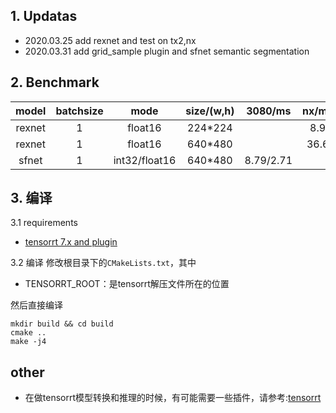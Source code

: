 ## 1. Updatas
- 2020.03.25 add rexnet and test on tx2,nx
- 2020.03.31 add grid_sample plugin and sfnet semantic segmentation

## 2. Benchmark

| model  | batchsize |     mode      | size/(w,h) | 3080/ms | nx/ms | tx2/ms |                     url                     |
| :----: | :-------: | :-----------: | :--------: | :-----: | :---: | :----: | :-----------------------------------------: |
| rexnet |     1     |    float16    |  224*224   |         |  8.9  | 25.69  | [rexnet](https://github.com/clovaai/rexnet) |
| rexnet |     1     |    float16    |  640*480   |         | 36.6  | 79.27  | [rexnet](https://github.com/clovaai/rexnet) |
| sfnet  |     1     | int32/float16 |  640*480   | 8.79/2.71  |       |        | [sfnet](https://github.com/lxtGH/SFSegNets) |


## 3. 编译

3.1 requirements
- [tensorrt 7.x and plugin](https://github.com/chenjun2hao/TensorRT/tree/release/7.2)

3.2 编译
修改根目录下的`CMakeLists.txt`，其中
- TENSORRT_ROOT：是tensorrt解压文件所在的位置

然后直接编译
```
mkdir build && cd build
cmake ..
make -j4
```

## other
- 在做tensorrt模型转换和推理的时候，有可能需要一些插件，请参考:[tensorrt](https://github.com/chenjun2hao/TensorRT/tree/release/7.2)